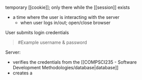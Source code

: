 temporary [[cookie]]; only there while the [[session]] exists
- a time where the user is interacting with the server
	- when user logs in/out; open/close browser

User submits login credentials
>	#Example 
>	username & password

Server:
- verifies the credentials from the [[COMPSCI235 - Software Development Methodologies/database|database]]
- creates a 